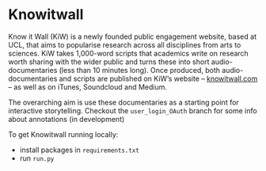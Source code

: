 Knowitwall
==========
Know it Wall (KiW) is a newly founded public engagement website, based at UCL, that aims to popularise research across all disciplines from arts to sciences.
KiW takes 1,000-word scripts that academics write on research worth sharing with the wider public and turns these into short audio-documentaries (less than 10 minutes long). Once produced, both audio-documentaries and scripts are published on KiW’s website – [knowitwall.com](http://knowitwall.com/) – as well as on iTunes, Soundcloud and Medium.

The overarching aim is use these documentaries as a starting point for interactive storytelling. Checkout the `user_login_OAuth` branch for some info about annotations (in development)

To get Knowitwall running locally:

- install packages in `requirements.txt`
- run `run.py`
